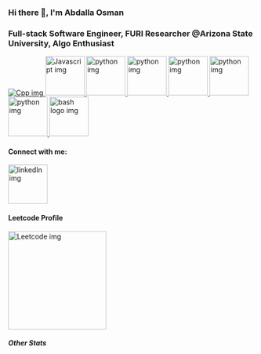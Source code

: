 
<!-- Below is my title introduction -->
### Hi there 👋, I'm Abdalla Osman

<!-- Next is my categories on who I want to be introduced as -->
### Full-stack Software Engineer, FURI Researcher @Arizona State University, Algo Enthusiast
<!--Next section is the things I'm good at-->
<a href="https://gcc.gnu.org/">
<picture>
 <source media="(prefers-color-scheme: dark)" srcset="https://upload.wikimedia.org/wikipedia/commons/thumb/1/18/ISO_C%2B%2B_Logo.svg/80px-ISO_C%2B%2B_Logo.svg.png">
 <source media="(prefers-color-scheme: light)" srcset="[YOUR-LIGHTMODE-IMAGE](https://upload.wikimedia.org/wikipedia/commons/thumb/1/18/ISO_C%2B%2B_Logo.svg/80px-ISO_C%2B%2B_Logo.svg.png)">
 <img alt="Cpp img" src="[YOUR-DEFAULT-IMAGE](https://upload.wikimedia.org/wikipedia/commons/thumb/1/18/ISO_C%2B%2B_Logo.svg/80px-ISO_C%2B%2B_Logo.svg.png)">
</picture>
</a>
<a href="https://www.javascript.com/">
<picture>
 <source media="(prefers-color-scheme: dark)" srcset="https://upload.wikimedia.org/wikipedia/commons/6/6a/JavaScript-logo.png" width = "80px">
 <source media="(prefers-color-scheme: light)" srcset="https://upload.wikimedia.org/wikipedia/commons/6/6a/JavaScript-logo.png" width = "80px">
 <img alt="Javascript img" src="[YOUR-DEFAULT-IMAGE](https://upload.wikimedia.org/wikipedia/commons/6/6a/JavaScript-logo.png)">
</picture>
</a>
<a href="https://www.python.org/">
<picture>
 <source media="(prefers-color-scheme: dark)" srcset="https://upload.wikimedia.org/wikipedia/commons/thumb/c/c3/Python-logo-notext.svg/640px-Python-logo-notext.svg.png" width = "80px">
 <source media="(prefers-color-scheme: light)" srcset="https://upload.wikimedia.org/wikipedia/commons/thumb/c/c3/Python-logo-notext.svg/640px-Python-logo-notext.svg.png" width = "80px">
 <img alt="python img" src="https://upload.wikimedia.org/wikipedia/commons/thumb/c/c3/Python-logo-notext.svg/640px-Python-logo-notext.svg.png">
</picture>
</a>
<a href="https://www.linux.org/">
<picture>
 <source media="(prefers-color-scheme: dark)" srcset="https://upload.wikimedia.org/wikipedia/commons/thumb/3/35/Tux.svg/1200px-Tux.svg.png" width = "80px">
 <source media="(prefers-color-scheme: light)" srcset="https://upload.wikimedia.org/wikipedia/commons/thumb/3/35/Tux.svg/1200px-Tux.svg.png" width = "80px">
 <img alt="python img" src="https://upload.wikimedia.org/wikipedia/commons/thumb/3/35/Tux.svg/1200px-Tux.svg.png">
</picture>
</a>
<a href="https://www.vim.org/">
<picture>
 <source media="(prefers-color-scheme: dark)" srcset="https://upload.wikimedia.org/wikipedia/commons/thumb/9/9f/Vimlogo.svg/1200px-Vimlogo.svg.png" width = "80px">
 <source media="(prefers-color-scheme: light)" srcset="https://upload.wikimedia.org/wikipedia/commons/thumb/9/9f/Vimlogo.svg/1200px-Vimlogo.svg.png" width = "80px">
 <img alt="python img" src="https://upload.wikimedia.org/wikipedia/commons/thumb/9/9f/Vimlogo.svg/1200px-Vimlogo.svg.png">
</picture>
</a>

</a>
<a href="https://www.vmware.com/">
<picture>
 <source media="(prefers-color-scheme: dark)" srcset="https://upload.wikimedia.org/wikipedia/commons/thumb/5/5a/Vmware_workstation_16_icon.svg/800px-Vmware_workstation_16_icon.svg.png" width = "80px">
 <source media="(prefers-color-scheme: light)" srcset="https://upload.wikimedia.org/wikipedia/commons/thumb/5/5a/Vmware_workstation_16_icon.svg/800px-Vmware_workstation_16_icon.svg.png" width = "80px">
 <img alt="python img" src="https://upload.wikimedia.org/wikipedia/commons/thumb/5/5a/Vmware_workstation_16_icon.svg/800px-Vmware_workstation_16_icon.svg.png">
</picture>
</a>

</a>
<a href="https://neovim.io/doc/">
<picture>
 <source media="(prefers-color-scheme: dark)" srcset="https://upload.wikimedia.org/wikipedia/commons/thumb/3/3a/Neovim-mark.svg/1200px-Neovim-mark.svg.png" width = "80px">
 <source media="(prefers-color-scheme: light)" srcset="https://upload.wikimedia.org/wikipedia/commons/thumb/3/3a/Neovim-mark.svg/1200px-Neovim-mark.svg.png" width = "80px">
 <img alt="python img" src="https://upload.wikimedia.org/wikipedia/commons/thumb/3/3a/Neovim-mark.svg/1200px-Neovim-mark.svg.png">
</picture>
</a>

</a>
<a href="https://www.gnu.org/software/bash/manual/bash.html">
<picture>
 <source media="(prefers-color-scheme: dark)" srcset="https://upload.wikimedia.org/wikipedia/commons/8/83/The_GNU_logo.png" width = "80px">
 <source media="(prefers-color-scheme: light)" srcset="https://upload.wikimedia.org/wikipedia/commons/8/83/The_GNU_logo.png" width = "80px">
 <img alt="bash logo img" src="https://banner2.cleanpng.com/20180705/txh/kisspng-bash-shell-script-command-line-interface-z-shell-5b3df571eaf1a4.5375084915307871859623.jpg">
</picture>
</a>


<!-- below is the connect with me tittle -->
#### Connect with me:

<!-- After that is the images of the resources to connect with me -->
<a href="https://www.linkedin.com/in/abdalla-osman-b3178923b/">
<picture>
 <source media="(prefers-color-scheme: dark)" srcset="https://upload.wikimedia.org/wikipedia/commons/thumb/c/ca/LinkedIn_logo_initials.png/640px-LinkedIn_logo_initials.png" width = "80px">
 <source media="(prefers-color-scheme: light)" srcset="https://upload.wikimedia.org/wikipedia/commons/thumb/c/ca/LinkedIn_logo_initials.png/640px-LinkedIn_logo_initials.png" width = "80px">
 <img alt="linkedIn img" src="https://upload.wikimedia.org/wikipedia/commons/thumb/c/ca/LinkedIn_logo_initials.png/640px-LinkedIn_logo_initials.png">
</picture>
</a>

#### Leetcode Profile



<a href="https://leetcode.com/u/Dee_1/">
<picture>
 <source media="(prefers-color-scheme: dark)" srcset="https://upload.wikimedia.org/wikipedia/commons/c/c2/LeetCode_Logo_2.png" width = "200px">
 <source media="(prefers-color-scheme: light)" srcset="https://upload.wikimedia.org/wikipedia/commons/thumb/0/0a/LeetCode_Logo_black_with_text.svg/1280px-LeetCode_Logo_black_with_text.svg.png" width = "200px">
 <img alt="Leetcode img" src="https://image.pngaaa.com/118/4868118-middle.png">
</picture>
</a>

##### Other Stats
<!--
**AOsman29/AOsman29** is a ✨ _special_ ✨ repository because its `README.md` (this file) appears on your GitHub profile.

Here are some ideas to get you started:





- 🔭 I’m currently working on ...
- 🌱 I’m currently learning ...
- 👯 I’m looking to collaborate on ...
- 🤔 I’m looking for help with ...
- 💬 Ask me about ...
- 📫 How to reach me: ...
- 😄 Pronouns: ...
- ⚡ Fun fact: ...
-->

